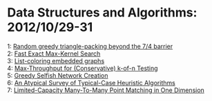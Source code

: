# Data Structures and Algorithms: 2012/10/29-31  
1: [Random greedy triangle-packing beyond the 7/4 barrier](https://doi.org/10.48550/arXiv.1108.1781)  
2: [Fast Exact Max-Kernel Search](https://doi.org/10.48550/arXiv.1210.6287)  
3: [List-coloring embedded graphs](https://doi.org/10.48550/arXiv.1210.7605)  
4: [Max-Throughput for (Conservative) k-of-n Testing](https://doi.org/10.48550/arXiv.1109.3401)  
5: [Greedy Selfish Network Creation](https://doi.org/10.48550/arXiv.1210.7970)  
6: [An Atypical Survey of Typical-Case Heuristic Algorithms](https://doi.org/10.48550/arXiv.1210.8099)  
7: [Limited-Capacity Many-To-Many Point Matching in One Dimension](https://doi.org/10.48550/arXiv.1210.8123)  